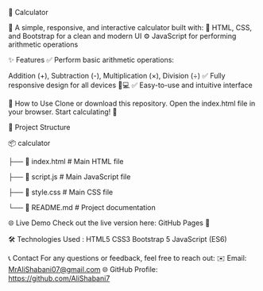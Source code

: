 🧮 Calculator

🌟 A simple, responsive, and interactive calculator built with:
🎨 HTML, CSS, and Bootstrap for a clean and modern UI
⚙️ JavaScript for performing arithmetic operations

✨ Features
✅ Perform basic arithmetic operations:

Addition (+), Subtraction (-), Multiplication (×), Division (÷)
✅ Fully responsive design for all devices 📱💻
✅ Easy-to-use and intuitive interface

🚀 How to Use
Clone or download this repository.
Open the index.html file in your browser.
Start calculating! 🎉

📂 Project Structure


📦 calculator

├── 📄 index.html       # Main HTML file

├── 📄 script.js       # Main JavaScript file

├── 📄 style.css       # Main CSS file

└── 📄 README.md       # Project documentation


🌐 Live Demo
Check out the live version here: GitHub Pages 🚀

🛠️ Technologies Used :
HTML5
CSS3
Bootstrap 5
JavaScript (ES6)

📞 Contact
For any questions or feedback, feel free to reach out:
✉️ Email: MrAliShabani07@gmail.com
🌐 GitHub Profile: https://github.com/AliShabani7

